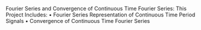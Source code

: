 Fourier Series and Convergence of Continuous Time Fourier Series: This Project Includes: • Fourier Series Representation of Continuous Time Period Signals • Convergence of Continuous Time Fourier Series
